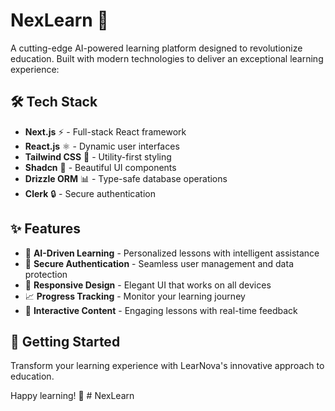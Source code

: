 # NexLearn 🚀

A cutting-edge AI-powered learning platform designed to revolutionize education. Built with modern technologies to deliver an exceptional learning experience:

## 🛠️ Tech Stack
- **Next.js** ⚡ - Full-stack React framework
- **React.js** ⚛️ - Dynamic user interfaces
- **Tailwind CSS** 🎨 - Utility-first styling
- **Shadcn** 💎 - Beautiful UI components
- **Drizzle ORM** 📊 - Type-safe database operations
- **Clerk** 🔒 - Secure authentication

## ✨ Features
- 🤖 **AI-Driven Learning** - Personalized lessons with intelligent assistance
- 🔐 **Secure Authentication** - Seamless user management and data protection
- 📱 **Responsive Design** - Elegant UI that works on all devices
- 📈 **Progress Tracking** - Monitor your learning journey
- 💬 **Interactive Content** - Engaging lessons with real-time feedback

## 🚀 Getting Started
Transform your learning experience with LearNova's innovative approach to education.

Happy learning! 🌟
#   N e x L e a r n  
 